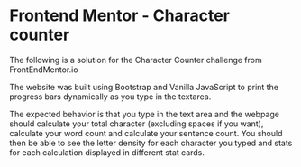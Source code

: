 # Frontend Mentor - Character counter


The following is a solution for the Character Counter challenge from FrontEndMentor.io

The website was built using Bootstrap and Vanilla JavaScript to print the progress bars dynamically as you type in the textarea.

The expected behavior is that you type in the text area and the webpage should calculate your total character (excluding spaces if you want),
calculate your word count and calculate your sentence count. You should then be able to see the letter density for each character you typed and stats
for each calculation displayed in different stat cards.

